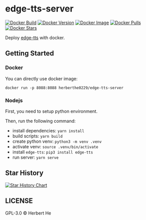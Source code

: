 # edge-tts-server

[![Docker Build](https://img.shields.io/docker/automated/herberthe0229/edge-tts-server?style=flat-square)](https://hub.docker.com/r/herberthe0229/edge-tts-server)
[![Docker Version](https://img.shields.io/docker/v/herberthe0229/edge-tts-server/latest?style=flat-square)](https://hub.docker.com/r/herberthe0229/edge-tts-server)
[![Docker Image](https://img.shields.io/docker/image-size/herberthe0229/edge-tts-server/latest?style=flat-square)](https://hub.docker.com/r/herberthe0229/edge-tts-server)
[![Docker Pulls](https://img.shields.io/docker/pulls/herberthe0229/edge-tts-server?style=flat-square)](https://hub.docker.com/r/herberthe0229/edge-tts-server)
[![Docker Stars](https://img.shields.io/docker/stars/herberthe0229/edge-tts-server?style=flat-square)](https://hub.docker.com/r/herberthe0229/edge-tts-server)

Deploy [edge-tts](https://github.com/rany2/edge-tts) with docker.

## Getting Started

### Docker

You can directly use docker image:

```shell
docker run -p 8088:8088 herberthe0229/edge-tts-server
```

### Nodejs

First, you need to setup python environment.

Then, run the following command:

- install dependencies: `yarn install`
- build scripts: `yarn build`
- create python venv: `python3 -m venv .venv`
- activate venv: `source .venv/bin/activate`
- install `edge-tts`: `pip3 install edge-tts`
- run server: `yarn serve`

## Star History

[![Star History Chart](https://api.star-history.com/svg?repos=HerbertHe/edge-tts-server&type=Date)](https://star-history.com/#HerbertHe/edge-tts-server&Date)

## LICENSE

GPL-3.0 &copy; Herbert He
